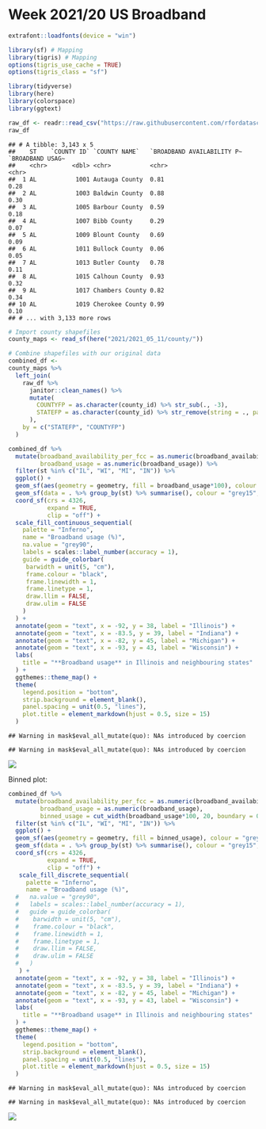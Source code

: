 Week 2021/20 US Broadband
================

``` r
extrafont::loadfonts(device = "win")

library(sf) # Mapping
library(tigris) # Mapping
options(tigris_use_cache = TRUE)
options(tigris_class = "sf")

library(tidyverse)
library(here)
library(colorspace)
library(ggtext)

raw_df <- readr::read_csv("https://raw.githubusercontent.com/rfordatascience/tidytuesday/master/data/2021/2021-05-11/broadband.csv")
raw_df
```

    ## # A tibble: 3,143 x 5
    ##    ST    `COUNTY ID` `COUNTY NAME`   `BROADBAND AVAILABILITY P~ `BROADBAND USAG~
    ##    <chr>       <dbl> <chr>           <chr>                      <chr>           
    ##  1 AL           1001 Autauga County  0.81                       0.28            
    ##  2 AL           1003 Baldwin County  0.88                       0.30            
    ##  3 AL           1005 Barbour County  0.59                       0.18            
    ##  4 AL           1007 Bibb County     0.29                       0.07            
    ##  5 AL           1009 Blount County   0.69                       0.09            
    ##  6 AL           1011 Bullock County  0.06                       0.05            
    ##  7 AL           1013 Butler County   0.78                       0.11            
    ##  8 AL           1015 Calhoun County  0.93                       0.32            
    ##  9 AL           1017 Chambers County 0.82                       0.34            
    ## 10 AL           1019 Cherokee County 0.99                       0.10            
    ## # ... with 3,133 more rows

``` r
# Import county shapefiles
county_maps <- read_sf(here("2021/2021_05_11/county/"))

# Combine shapefiles with our original data
combined_df <-
county_maps %>%
  left_join(
    raw_df %>%
      janitor::clean_names() %>%
      mutate(
        COUNTYFP = as.character(county_id) %>% str_sub(., -3),
        STATEFP = as.character(county_id) %>% str_remove(string = ., pattern = ".{3}$") %>% str_pad(width = 2, side = "left", pad = "0")
      ),
    by = c("STATEFP", "COUNTYFP")
  )
```

``` r
combined_df %>%
  mutate(broadband_availability_per_fcc = as.numeric(broadband_availability_per_fcc),
         broadband_usage = as.numeric(broadband_usage)) %>%
  filter(st %in% c("IL", "WI", "MI", "IN")) %>%
  ggplot() +
  geom_sf(aes(geometry = geometry, fill = broadband_usage*100), colour = "grey90") +
  geom_sf(data = . %>% group_by(st) %>% summarise(), colour = "grey15", fill = NA) +
  coord_sf(crs = 4326, 
           expand = TRUE,
           clip = "off") +
  scale_fill_continuous_sequential(
    palette = "Inferno",
    name = "Broadband usage (%)",
    na.value = "grey90",
    labels = scales::label_number(accuracy = 1),
    guide = guide_colorbar(
     barwidth = unit(5, "cm"),
     frame.colour = "black",
     frame.linewidth = 1,
     frame.linetype = 1,
     draw.llim = FALSE,
     draw.ulim = FALSE
    )
  ) +
  annotate(geom = "text", x = -92, y = 38, label = "Illinois") +
  annotate(geom = "text", x = -83.5, y = 39, label = "Indiana") +
  annotate(geom = "text", x = -82, y = 45, label = "Michigan") +
  annotate(geom = "text", x = -93, y = 43, label = "Wisconsin") +
  labs(
    title = "**Broadband usage** in Illinois and neighbouring states"
  ) +
  ggthemes::theme_map() +
  theme(
    legend.position = "bottom",
    strip.background = element_blank(),
    panel.spacing = unit(0.5, "lines"),
    plot.title = element_markdown(hjust = 0.5, size = 15)
  )
```

    ## Warning in mask$eval_all_mutate(quo): NAs introduced by coercion

    ## Warning in mask$eval_all_mutate(quo): NAs introduced by coercion

![](README_files/figure-gfm/broadband-usage-illinois-surrounding-states-1.png)<!-- -->

Binned plot:

``` r
combined_df %>%
  mutate(broadband_availability_per_fcc = as.numeric(broadband_availability_per_fcc),
         broadband_usage = as.numeric(broadband_usage),
         binned_usage = cut_width(broadband_usage*100, 20, boundary = 0)) %>%
  filter(st %in% c("IL", "WI", "MI", "IN")) %>%
  ggplot() +
  geom_sf(aes(geometry = geometry, fill = binned_usage), colour = "grey90") +
  geom_sf(data = . %>% group_by(st) %>% summarise(), colour = "grey15", fill = NA) +
  coord_sf(crs = 4326, 
           expand = TRUE,
           clip = "off") +
   scale_fill_discrete_sequential(
     palette = "Inferno",
     name = "Broadband usage (%)",
  #   na.value = "grey90",
  #   labels = scales::label_number(accuracy = 1),
  #   guide = guide_colorbar(
  #    barwidth = unit(5, "cm"),
  #    frame.colour = "black",
  #    frame.linewidth = 1,
  #    frame.linetype = 1,
  #    draw.llim = FALSE,
  #    draw.ulim = FALSE
  #   )
   ) +
  annotate(geom = "text", x = -92, y = 38, label = "Illinois") +
  annotate(geom = "text", x = -83.5, y = 39, label = "Indiana") +
  annotate(geom = "text", x = -82, y = 45, label = "Michigan") +
  annotate(geom = "text", x = -93, y = 43, label = "Wisconsin") +
  labs(
    title = "**Broadband usage** in Illinois and neighbouring states"
  ) +
  ggthemes::theme_map() +
  theme(
    legend.position = "bottom",
    strip.background = element_blank(),
    panel.spacing = unit(0.5, "lines"),
    plot.title = element_markdown(hjust = 0.5, size = 15)
  )
```

    ## Warning in mask$eval_all_mutate(quo): NAs introduced by coercion

    ## Warning in mask$eval_all_mutate(quo): NAs introduced by coercion

![](README_files/figure-gfm/broadband-usage-illinois-surrounding-states-binned-1.png)<!-- -->
